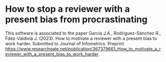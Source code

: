 # How to stop a reviewer with a present bias from procrastinating
This software is associated to the paper
Garcia J.A., Rodriguez-Sánchez R., Fdez-Valdivia J. (2023). How to motivate a reviewer with a present bias to work harder. Submitted to Journal of Infometrics. Preprint https://www.researchgate.net/publication/367379661_How_to_motivate_a_reviewer_with_a_present_bias_to_work_harder.
